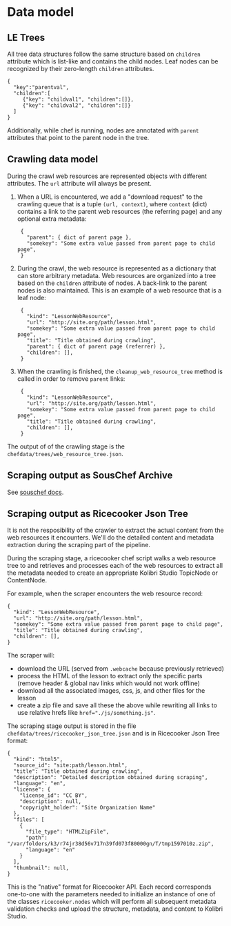 Data model
==========


LE Trees
--------
All tree data structures follow the same structure based on `children` attribute
which is list-like and contains the child nodes. Leaf nodes can be recognized by
their zero-length `children` attributes.

    {
      "key":"parentval",
      "children":[
         {"key": "childval1", "children":[]},
         {"key": "childval2", "children":[]}
      ]
    }

Additionally, while chef is running, nodes are annotated with `parent` attributes
that point to the parent node in the tree.




Crawling data model
-------------------
During the crawl web resources are represented objects with different attributes.
The `url` attribute will always be present.

1. When a URL is encountered, we add a "download request" to the crawling queue
   that is a tuple `(url, context)`, where `context` (dict) contains a link to
   the parent web resources (the referring page) and any optional extra metadata:

        {
          "parent": { dict of parent page },
          "somekey": "Some extra value passed from parent page to child page",
        }

2. During the crawl, the web resource is represented as a dictionary that
   can store arbitrary metadata. Web resources are organized into a tree based
   on the `children` attribute of nodes. A back-link to the parent nodes is also
   maintained. This is an example of a web resource that is a leaf node:

        {
          "kind": "LessonWebResource",
          "url": "http://site.org/path/lesson.html",
          "somekey": "Some extra value passed from parent page to child page",
          "title": "Title obtained during crawling",
          "parent": { dict of parent page (referrer) },
          "children": [],
        }

3. When the crawling is finished, the `cleanup_web_resource_tree` method is called
   in order to remove `parent` links:

        {
          "kind": "LessonWebResource",
          "url": "http://site.org/path/lesson.html",
          "somekey": "Some extra value passed from parent page to child page",
          "title": "Title obtained during crawling",
          "children": [],
        }

The output of of the crawling stage is the `chefdata/trees/web_resource_tree.json`.




Scraping output as SousChef Archive
-----------------------------------
See [souschef docs](https://github.com/learningequality/ricecooker/blob/master/docs/souschef.md).




Scraping output as Ricecooker Json Tree
---------------------------------------
It is not the resposibility of the crawler to extract the actual content from the
web resources it encounters. We'll do the detailed content and metadata extraction
during the scraping part of the pipeline.

During the scraping stage, a ricecooker chef script walks a web resource tree to
and retrieves and processes each of the web resources to extract all the metadata
needed to create an appropriate Kolibri Studio TopicNode or ContentNode.

For example, when the scraper encounters the web resource record:

    {
      "kind": "LessonWebResource",
      "url": "http://site.org/path/lesson.html",
      "somekey": "Some extra value passed from parent page to child page",
      "title": "Title obtained during crawling",
      "children": [],
    }

The scraper will:

  - download the URL (served from `.webcache` because previously retrieved)
  - process the HTML of the lesson to extract only the specific parts
    (remove header & global nav links which would not work offline)
  - download all the associated images, css, js, and other files for the lesson
  - create a zip file and save all these the above while rewriting all links to
    use relative hrefs like `href="./js/something.js"`.

The scraping stage output is stored in the file `chefdata/trees/ricecooker_json_tree.json`
and is in Ricecooker Json Tree format:


    {
      "kind": "html5",
      "source_id": "site:path/lesson.html",
      "title": "Title obtained during crawling",
      "description": "Detailed description obtained during scraping",
      "language": "en",
      "license": {
        "license_id": "CC BY",
        "description": null,
        "copyright_holder": "Site Organization Name"
      },
      "files": [
        {
          "file_type": "HTMLZipFile",
          "path": "/var/folders/k3/r74jr38d56v717n39fd073f80000gn/T/tmp1597010z.zip",
          "language": "en"
        }
      ],
      "thumbnail": null,
    }

This is the "native" format for Ricecooker API. Each record corresponds one-to-one
with the parameters needed to initialize an instance of one of the classes `ricecooker.nodes`
which will perform all subsequent metadata validation checks and upload the structure,
metadata, and content to Kolibri Studio.







